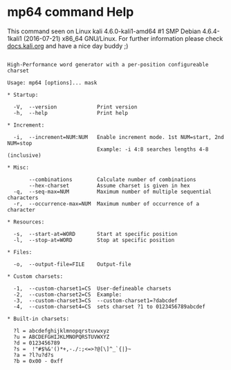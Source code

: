 # mp64 command Help
 
 This command seen on Linux kali 4.6.0-kali1-amd64 #1 SMP Debian 4.6.4-1kali1 (2016-07-21) x86_64 GNU/Linux. For further information please check [docs.kali.org](docs.kali.org) and have a nice day buddy ;) 

~~~

High-Performance word generator with a per-position configureable charset

Usage: mp64 [options]... mask

* Startup:

  -V,  --version             Print version
  -h,  --help                Print help

* Increment:

  -i,  --increment=NUM:NUM   Enable increment mode. 1st NUM=start, 2nd NUM=stop
                             Example: -i 4:8 searches lengths 4-8 (inclusive)

* Misc:

       --combinations        Calculate number of combinations
       --hex-charset         Assume charset is given in hex
  -q,  --seq-max=NUM         Maximum number of multiple sequential characters
  -r,  --occurrence-max=NUM  Maximum number of occurrence of a character

* Resources:

  -s,  --start-at=WORD       Start at specific position
  -l,  --stop-at=WORD        Stop at specific position

* Files:

  -o,  --output-file=FILE    Output-file

* Custom charsets:

  -1,  --custom-charset1=CS  User-defineable charsets
  -2,  --custom-charset2=CS  Example:
  -3,  --custom-charset3=CS  --custom-charset1=?dabcdef
  -4,  --custom-charset4=CS  sets charset ?1 to 0123456789abcdef

* Built-in charsets:

  ?l = abcdefghijklmnopqrstuvwxyz
  ?u = ABCDEFGHIJKLMNOPQRSTUVWXYZ
  ?d = 0123456789
  ?s =  !"#$%&'()*+,-./:;<=>?@[\]^_`{|}~
  ?a = ?l?u?d?s
  ?b = 0x00 - 0xff


~~~

